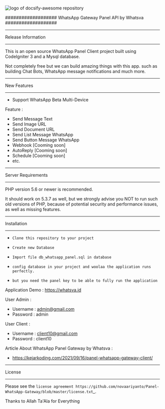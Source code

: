 
<br>
<img src="https://github.com/novaariyanto/Panel-WhatsApp-Gateway/blob/master/assets/screenshoot/ScanQr.JPG?raw=true" alt="logo of docsify-awesome repository" style="max-width: 100%;">
<br>

###################
WhatsApp Gateway Panel API by Whatsva
###################
*******************
Release Information
*******************

This is an open source WhatsApp Panel Client project built using CodeIgniter 3 and a Mysql database.

Not completely free but we can build amazing things with this app. 
such as building Chat Bots, WhatsApp message notifications and much more.

**************************
New Features
**************************

*  Support WhatsApp Beta Multi-Device

Feature :

- Send Message Text
- Send Image URL
- Send Document URL
- Send List Message WhatsApp
- Send Button Message WhatsApp
- Webhook [Cooming soon]
- AutoReply [Cooming soon]
- Schedule [Cooming soon]
- etc.

*******************
Server Requirements
*******************

PHP version 5.6 or newer is recommended.

It should work on 5.3.7 as well, but we strongly advise you NOT to run
such old versions of PHP, because of potential security and performance
issues, as well as missing features.

************
Installation
************

-  `Clone this repository to your project`
-  `Create new Database`
-  `Import file db_whatsapp_panel.sql in database`
-  `config database in your project and woolaa the application runs perfectly.`

-  `but you need the panel key to be able to fully run the application` 

Application Demo : https://whatsva.id

User Admin : 
 - Username : admin@gmail.com
 - Password : admin

 User Client : 
 - Username : client10@gmail.com
 - Password : client10

 Article About WhatsApp Panel Gateway by Whatsva : 

 - https://kejarkoding.com/2021/09/16/panel-whatsapp-gateway-client/

*******
License
*******

Please see the `license
agreement https://github.com/novaariyanto/Panel-WhatsApp-Gateway/blob/master/license.txt`_.


Thanks to Allah Ta'Ala for Everything


